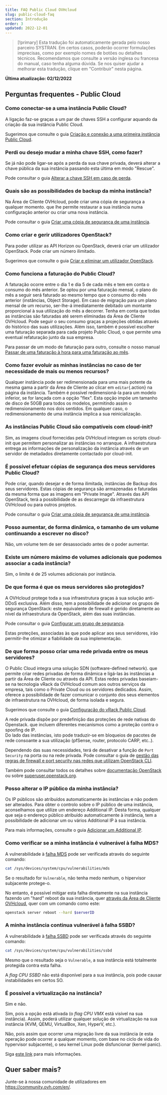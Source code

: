 ```yaml
---
title: FAQ Public Cloud OVHcloud
slug: public-cloud-faq
section: Introdução
order: 3
updated: 2022-12-01
---
```


> [!primary]
> Esta tradução foi automaticamente gerada pelo nosso parceiro SYSTRAN. Em certos casos, poderão ocorrer formulações imprecisas, como por exemplo nomes de botões ou detalhes técnicos. Recomendamos que consulte a versão inglesa ou francesa do manual, caso tenha alguma dúvida. Se nos quiser ajudar a melhorar esta tradução, clique em "Contribuir" nesta página.
>

**Última atualização: 02/12/2022**

## Perguntas frequentes - Public Cloud

### Como conectar-se a uma instância Public Cloud?

A ligação faz-se graças a um par de chaves SSH a configurar aquando da criação da sua instância Public Cloud.

Sugerimos que consulte o guia [Criação e conexão a uma primeira instância Public Cloud](https://docs.ovh.com/pt/public-cloud/public-cloud-primeiros-passos/).

### Perdi ou desejo mudar a minha chave SSH, como fazer?

Se já não pode ligar-se após a perda da sua chave privada, deverá alterar a chave pública da sua instância passando esta última em modo "Rescue".

Pode consultar o guia [Alterar a chave SSH em caso de perda](https://docs.ovh.com/pt/public-cloud/alterar_a_chave_ssh_em_caso_de_perda/).

### Quais são as possibilidades de backup da minha instância?

Na Área de Cliente OVHcloud, pode criar uma cópia de segurança a qualquer momento. que lhe permite restaurar a sua instância numa configuração anterior ou criar uma nova instância.

Pode consultar o guia [Criar uma cópia de segurança de uma instância](https://docs.ovh.com/pt/public-cloud/efetuar_backup_de_uma_instancia/).

### Como criar e gerir utilizadores OpenStack?  

Para poder utilizar as API Horizon ou OpenStack, deverá criar um utilizador OpenStack. Pode criar um número ilimitado.

Sugerimos que consulte o guia [Criar e eliminar um utilizador OpenStack](https://docs.ovh.com/pt/public-cloud/criar-e-eliminar-um-utilizador-openstack/).

### Como funciona a faturação do Public Cloud?

A faturação ocorre entre o dia 1 e dia 5 de cada mês e tem em conta o consumo do mês anterior. Se optou por uma faturação mensal, o plano do mês a seguir será faturado ao mesmo tempo que o consumo do mês anterior (instâncias, Object Storage). Em caso de migração para um plano mensal de um recurso, ser-lhe-á imediatamente debitado um montante proporcional à sua utilização do mês a decorrer.
Tenha em conta que todas as instâncias são faturadas até serem eliminadas da Área de Cliente OVHcloud.
Pode seguir o seu consumo graças a projeções obtidas através do histórico das suas utilizações. Além isso, também é possível escolher uma faturação separada para cada projeto Public Cloud, o que permite uma eventual refaturação junto da sua empresa.

Para passar de um modo de faturação para outro, consulte o nosso manual [Passar de uma faturação à hora para uma faturação ao mês](https://docs.ovh.com/pt/public-cloud/mudar-tipo-faturacao-public-cloud/).

### Como fazer evoluir as minhas instâncias no caso de ter necessidade de mais ou menos recursos?

Qualquer instância pode ser redimensionada para uma mais potente da mesma gama a partir da Área de Cliente ao clicar em `editar`{.action} na página da instância. Também é possível redimensioná-la para um modelo inferior, se for lançada com a opção "flex". Esta opção impõe um tamanho de disco de 50GB para todos os modelos, permitindo assim o redimensionamento nos dois sentidos.
Em qualquer caso, o redimensionamento de uma instância implica a sua reinicialização.

### As instâncias Public Cloud são compatíveis com cloud-init?

Sim, as imagens cloud fornecidas pela OVHcloud integram os scripts cloud-init que permitem personalizar as instâncias no arranque. A infraestrutura entrega as informações de personalização da instância através de um servidor de metadados diretamente contactado por cloud-init.

### É possível efetuar cópias de segurança dos meus servidores Public Cloud?

Pode criar, quando desejar e de forma ilimitada, instâncias de Backup dos seus servidores. Estas cópias de segurança são armazenadas e faturadas da mesma forma que as imagens em "Private Image". Através das API OpenStack, terá a possibilidade de as descarregar da infraestrutura OVHcloud ou para outros projetos.

Pode consultar o guia [Criar uma cópia de segurança de uma instância](https://docs.ovh.com/pt/public-cloud/efetuar_backup_de_uma_instancia/).

### Posso aumentar, de forma dinâmica, o tamanho de um volume continuando a escrever no disco?

Não, um volume tem de ser desassociado antes de o poder aumentar.

### Existe um número máximo de volumes adicionais que podemos associar a cada instância?

Sim, o limite é de 25 volumes adicionais por instância.

### De que forma é que os meus servidores são protegidos?

A OVHcloud protege toda a sua infraestrutura graças à sua solução anti-DDoS exclusiva. Além disso, tem a possibilidade de adicionar os grupos de segurança OpenStack: este equivalente de firewall é gerido diretamente ao nível da infraestrutura da OpenStack, além das suas instâncias.

Pode consultar o guia [Configurar um grupo de segurança](https://docs.ovh.com/pt/public-cloud/configure-security-group-horizon/).

Estas proteções, associadas às que pode aplicar aos seus servidores, irão permitir-lhe otimizar a fiabilidade da sua implementação.

### De que forma posso criar uma rede privada entre os meus servidores?

O Public Cloud integra uma solução SDN (software-defined network). que permite criar redes privadas de forma dinâmica e ligá-las às instâncias a partir da Área de Cliente ou através da API.
Estas redes privadas baseiam-se na tecnologia vRack da OVHcloud comum aos outros serviços da empresa, tais como o Private Cloud ou os servidores dedicados. Assim, oferece a possibilidade de fazer comunicar o conjunto dos seus elementos de infraestrutura na OVHcloud, de forma isolada e segura.

Sugerimos que consulte o guia [Configuração do vRack Public Cloud](https://docs.ovh.com/pt/publiccloud/network-services/public-cloud-vrack/).

A rede privada dispõe por predefinição das proteções de rede nativas do Openstack. que incluem diferentes mecanismos como a proteção contra o spoofing de IP.<br>
Do lado das instâncias, isto pode traduzir-se em bloqueios de pacotes de rede consoante a sua utilização (pfSense, router, protocolo CARP, etc..).

Dependendo das suas necessidades, terá de desativar a função de `Port Security` na porta ou na rede privada.
Pode consultar o guia de [gestão das regras de firewall e port security nas redes que utilizam OpenStack CLI](https://docs.ovh.com/pt/public-cloud/firewall_security_pci/).

Também pode consultar todos os detalhes sobre [documentação OpenStack](https://docs.openstack.org/developer/dragonflow/specs/mac_spoofing.html) ou sobre [superuser.openstack.org](https://superuser.openstack.org/articles/managing-port-level-security-openstack/).

### Posso alterar o IP público da minha instância?

Os IP públicos são atribuídos automaticamente às instâncias e não podem ser alterados. Para obter o controlo sobre o IP público de uma instância, aconselhamos que utilize um endereço Additional IP. Desta forma, qualquer que seja o endereço público atribuído automaticamente à instância, tem a possibilidade de adicionar um ou vários Additional IP à sua instância.

Para mais informações, consulte o guia [Adicionar um Additional IP](https://docs.ovh.com/pt/publiccloud/network-services/buy-additional-ip/).

### Como verificar se a minha instância é vulnerável à falha MDS?

A vulnerabilidade à [falha MDS](https://www.kernel.org/doc/html/latest/admin-guide/hw-vuln/mds.html) pode ser verificada através do seguinte comando:

```bash
cat /sys/devices/system/cpu/vulnerabilities/mds
```

Se o resultado for `Vulnerable`, não tenha medo nenhum, o hipervisor subjacente protege-o.

No entanto, é possível mitigar esta falha diretamente na sua instância fazendo um "hard" reboot da sua instância, quer [através da Área de Cliente OVHcloud](https://docs.ovh.com/pt/public-cloud/comecar-com-uma-instancia-public-cloud/), quer com um comando como este:

```bash
openstack server reboot --hard $serverID
```

### A minha instância continua vulnerável à falha SSBD?

A vulnerabilidade à [falha SSBD](https://www.kernel.org/doc/html/latest/userspace-api/spec_ctrl.html) pode ser verificada através do seguinte comando:

```bash
cat /sys/devices/system/cpu/vulnerabilities/ssbd
```

Mesmo que o resultado seja o `Vulnerable`, a sua instância está totalmente protegida contra esta falha.

A *flag CPU SSBD* não está disponível para a sua instância, pois pode causar instabilidades em certos SO.

### É possível a virtualização na instância?

Sim e não.

Sim, pois a opção está ativada (o *flag CPU VMX* está visível na sua instância). Assim, poderá utilizar qualquer solução de virtualização na sua instância (KVM, QEMU, VirtualBox, Xen, HyperV, etc.).

Não, pois assim que ocorrer uma migração livre da sua instância (e esta operação pode ocorrer a qualquer momento, com base no ciclo de vida do hypervisor subjacente), o seu kernel Linux pode disfuncionar (kernel panic).

Siga [este link](https://www.linux-kvm.org/page/Nested_Guests#Limitations) para mais informações.

## Quer saber mais?

Junte-se à nossa comunidade de utilizadores em <https://community.ovh.com/en/>.
